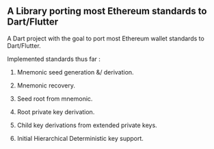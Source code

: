 ## A Library porting most Ethereum standards to Dart/Flutter

A  Dart project with the goal to port most Ethereum wallet standards to Dart/Flutter.

Implemented standards thus far : 

1. Mnemonic seed generation &/ derivation.

2. Mnemonic recovery.

3. Seed root from mnemonic.

4. Root private key derivation.

5. Child key derivations from extended private keys.

6. Initial Hierarchical Deterministic key support.



